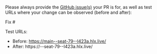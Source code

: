 Please always provide the [GitHub issue(s)](../issues) your PR is for, as well as test URLs where your change can be observed (before and after):

Fix #<gh-issue-id>

Test URLs:
- Before: https://main--seat-79--l423a.hlx.live/
- After: https://<branch>--seat-79--l423a.hlx.live/
